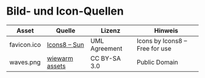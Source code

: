 # Bild- und Icon-Quellen

| Asset       | Quelle                                          | Lizenz       | Hinweis                        |
| ----------- | ----------------------------------------------- | ------------ | ------------------------------ |
| favicon.ico | [Icons8 – Sun](https://icons8.de/icons/set/sun) | UML Agreement| Icons by Icons8 – Free for use |
| waves.png   | [wiewarm assets](https://www.wiewarm.ch/)       | CC BY-SA 3.0 | Public Domain                  |
